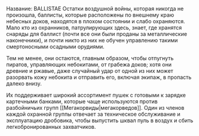 Название: BALLISTAE
Остатки воздушной войны, которая никогда не произошла, баллисты, которые расположены по внешнему краю небесных доков, находятся в плохом состоянии и слабо охраняются. Мало кто из охранников, патрулирующих здесь, знает, где хранятся снаряды для баллист (почти все они были проданы за металлические наконечники), и почти никто из них не обучен управлению такими смертоносными осадными орудиями.

Тем не менее, они остаются, главным образом, чтобы отпугнуть пиратов, управляющих небокитами, от грабежа доков; хотя они древние и ржавые, даже случайный удар от одной из них может разорвать кожу небокита и отправить его, включая экипаж, в пропасть далеко внизу.

Их поддерживает широкий ассортимент пушек с готовыми к зарядке картечными банками, которые чаще используются против разбойничьих групп [[Мегакорвиды|мегакорведов]]. Один из членов каждой охранной группы отвечает за техническое обслуживание и эксплуатацию дробовика, чтобы выпустить шквал пуль в воздух и сбить легкобронированных захватчиков.